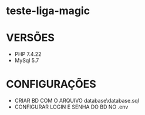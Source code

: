# teste-liga-magic

# VERSÕES #

* PHP 7.4.22
* MySql 5.7

# CONFIGURAÇÕES #

* CRIAR BD COM O ARQUIVO database\database.sql
* CONFIGURAR LOGIN E SENHA DO BD NO .env